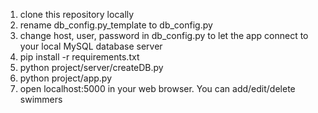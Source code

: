 
1. clone this repository locally 
2. rename db_config.py_template to db_config.py
3. change host, user, password in db_config.py to let the app connect to your local MySQL database server
4. pip install -r requirements.txt 
5. python project/server/createDB.py
5. python project/app.py
7. open localhost:5000 in your web browser. You can add/edit/delete swimmers